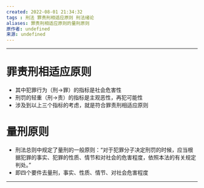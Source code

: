 ```yaml
---
created: 2022-08-01 21:34:32
tags : 刑法 罪责刑相适应原则 刑法绪论
aliases: 罪责刑相适应原则的量刑原则
原作者: undefined
来源: undefined
---
```

---
# 罪责刑相适应原则
* 其中犯罪行为（刑->罪）的指标是社会危害性
* 刑罚的轻重（刑->责）的指标是主观恶性，再犯可能性
* 涉及到以上三个指标的考虑，就是符合罪责刑相适应原则

# 量刑原则
* 刑法总则中规定了量刑的一般原则：“对于犯罪分子决定刑罚的时候，应当根据犯罪的事实、犯罪的性质、情节和对社会的危害程度，依照本法的有关规定判处。”
* 即四个要件去量刑，事实、性质、情节、对社会危害程度

---

